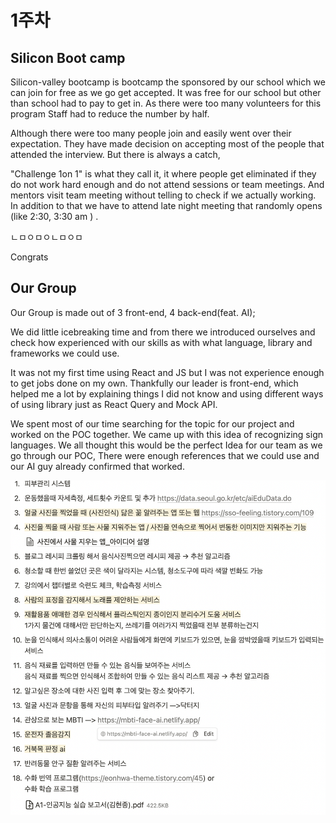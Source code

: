 # 1주차

## Silicon Boot camp&#x20;

Silicon-valley bootcamp  is bootcamp the sponsored by our school which we can join for free as we go get accepted. It was free for our school but other than school had to pay to get in. As there were too many volunteers for this program Staff had to reduce the number by half.&#x20;

&#x20;Although there were too many people join and easily went over their expectation. They have made decision on accepting most of the people that attended the interview.  But there is always a catch,&#x20;

"Challenge 1on 1" is what they call it, it where people get eliminated if they do not work hard enough and do not attend sessions or team meetings. And mentors visit team meeting without telling to check if we actually working.  In addition to that we have to attend late night meeting that randomly opens (like 2:30, 3:30 am ) .&#x20;

ㄴㅁㅇㅁㅇㄴㅁㅇㅁ



Congrats

## Our Group

Our Group is made out of 3 front-end, 4 back-end(feat. AI);

We did little icebreaking time and  from there we introduced ourselves and check how experienced with our skills as with what language, library and frameworks we could use.&#x20;

It was not my first time using React and  JS  but  I was  not experience enough to get jobs done on my own. Thankfully our leader is front-end, which helped me a lot by explaining things I did not know and using different ways of using library just as React Query and Mock API.&#x20;

We spent most of our time searching for the topic for our project and worked on the POC together. We came up with this idea of recognizing sign languages. We all thought this would be the perfect Idea for our team as we go through our POC, There were enough references that we could use and our AI guy already confirmed that worked.&#x20;



&#x20;                                      <img src="../../.gitbook/assets/image (2) (1).png" alt="아이디어 정리" data-size="original">





&#x20;







&#x20;







